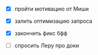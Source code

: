 - [x] пройти мотивацию от Миши
- [x] залить оптимизацию запроса
- [x] закончить фикс бфф
- [ ] спросить Леру про доки

